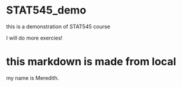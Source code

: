 # STAT545_demo
this is a demonstration of STAT545 course

I will do more exercies!
# this markdown is made from local 
my name is Meredith. 
